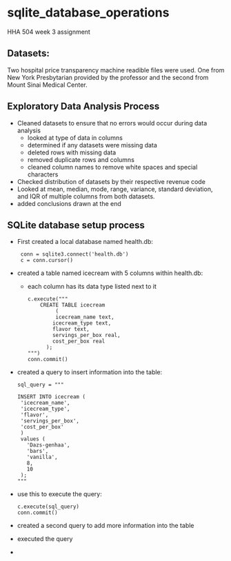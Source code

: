 # sqlite_database_operations
HHA 504 week 3 assignment 

## Datasets: 

Two hospital price transparency machine readible files were used. One from New York Presbytarian provided by the professor and the second from Mount Sinai Medical Center. 

## Exploratory Data Analysis Process

+ Cleaned datasets to ensure that no errors would occur during data analysis
  + looked at type of data in columns
  + determined if any datasets were missing data
  + deleted rows with missing data
  + removed duplicate rows and columns
  + cleaned column names to remove white spaces and special characters
+ Checked distribution of datasets by their respective revenue code
+ Looked at mean, median, mode, range, variance, standard deviation, and IQR of multiple columns from both datasets.
+ added conclusions drawn at the end

## SQLite database setup process

+ First created a local database named health.db:

       conn = sqlite3.connect('health.db')
       c = conn.cursor()

+ created a table named icecream with 5 columns within health.db:
  + each column has its data type listed next to it
  
        c.execute("""
            CREATE TABLE icecream
                 (
                 icecream_name text,
                icecream_type text,
                flavor text,
                servings_per_box real, 
                cost_per_box real
              );
        """)
        conn.commit()     

+ created a query to insert information into the table:
  
      sql_query = """

      INSERT INTO icecream (
       'icecream_name',
       'icecream_type',
       'flavor',
       'servings_per_box',
       'cost_per_box'
       )
       values (
         'Dazs-genhaa',
         'bars',
         'vanilla',
         8,
         10
       );     
      """
+ use this to execute the query:
  
      c.execute(sql_query)
      conn.commit()
  
+ created a second query to add more information into the table
+ executed the query
+ 

